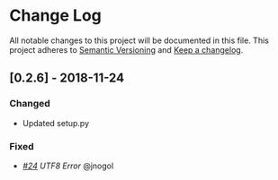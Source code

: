 # Change Log
All notable changes to this project will be documented in this file.
This project adheres to [Semantic Versioning](http://semver.org/) and [Keep a changelog](https://github.com/olivierlacan/keep-a-changelog).

## [0.2.6] - 2018-11-24
### Changed
- Updated setup.py

### Fixed
- *[#24](https://github.com/pryorda/vmware_exporter/issues/24) UTF8 Error* @jnogol
